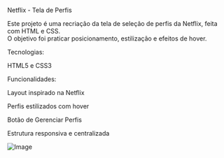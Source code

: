 Netflix - Tela de Perfis 

Este projeto é uma recriação da tela de seleção de perfis da Netflix, feita com HTML e CSS.  
O objetivo foi praticar posicionamento, estilização e efeitos de hover.

Tecnologias:

HTML5 e CSS3

Funcionalidades:

Layout inspirado na Netflix

Perfis estilizados com hover

Botão de Gerenciar Perfis

Estrutura responsiva e centralizada

![Image](https://github.com/user-attachments/assets/058c0c0e-9f4a-4378-92f8-a43652f497c7)
